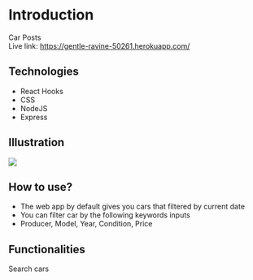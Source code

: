 # Introduction
Car Posts
<br/>
Live link: https://gentle-ravine-50261.herokuapp.com/

## Technologies
- React Hooks
- CSS
- NodeJS
- Express

## Illustration
<img src="https://user-images.githubusercontent.com/56726154/89893460-13879a80-dbe1-11ea-9033-8910ce6ad793.png"/>

## How to use?
- The web app by default gives you cars that filtered by current date
- You can filter car by the following keywords inputs
- Producer, Model, Year, Condition, Price

## Functionalities
 Search cars
